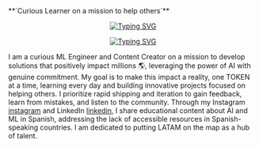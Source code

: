 <link
  rel="stylesheet"
  href="https://cdn.jsdelivr.net/gh/veritablestudios/colored-icons@1.7.8/src/app/ci.min.css"
/>
**`Curious Learner on a mission to help others`**
<p align="center">
  <!-- Name Section -->
  <a href="https://git.io/typing-svg"><img src="https://readme-typing-svg.demolab.com?font=Impact&duration=5001&pause=900&color=5BBFFFFF&center=true&vCenter=true&repeat=false&width=300&lines=Tomas+Baron+Galvis" alt="Typing SVG" /></a>
</p> 
<!-- Facts Section -->
<p align="center">
  <a href="https://git.io/typing-svg"><img src="https://readme-typing-svg.demolab.com?font=Impact&duration=5001&pause=900&color=5BBFFFFF&center=true&vCenter=true&width=300&lines=Data+Scientist+and+ML+Engineer+;Always+Striving+to+improve+daily+;Contet+Creator+for+LATAM" alt="Typing SVG" /></a> 
</p>
<!-- Social section -->
<p align="center">
   <i class="ci ci-instagram ci-2x"></i>
   <i class="ci ci-linkedin ci-md"></i>
   <i class="ci ci-twitter ci-md"></i>

</p>

I am a curious ML Engineer and Content Creator on a mission to develop solutions that positively impact millions 🌎, leveraging the power of AI with genuine commitment. My goal is to make this impact a reality, one TOKEN at a time, learning every day and building innovative projects focused on helping others. I prioritize rapid shipping and iteration to gain feedback, learn from mistakes, and listen to the community. Through my Instagram [instagram] and LinkedIn [linkedin], I share educational content about AI and ML in Spanish, addressing the lack of accessible resources in Spanish-speaking countries. I am dedicated to putting LATAM on the map as a hub of talent.


[instagram]: https://www.instagram.com/t0mas_baron_/
[linkedin]: https://www.linkedin.com/in/tomasbaron/
